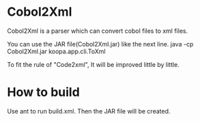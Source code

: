 Cobol2Xml
================

Cobol2Xml is a parser which can convert cobol files to xml files.  

You can use the JAR file(Cobol2Xml.jar) like the next line.
java -cp Cobol2Xml.jar koopa.app.cli.ToXml <cobol-file> <xml-file>

To fit the rule of "Code2xml", It will be improved little by little.

# How to build

Use ant to run build.xml.
Then the JAR file will be created.
